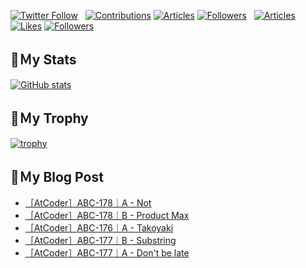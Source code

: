 [![Twitter Follow](https://img.shields.io/twitter/follow/hyperdb?label=twitter&logo=twitter&style=plastic)](https://twitter.com/hyperdb)
&nbsp;
[![Contributions](https://badgen.org/img/qiita/hyperdb/contributions?style=plastic)](https://qiita.com/hyperdb)
[![Articles](https://badgen.org/img/qiita/hyperdb/articles?style=plastic)](https://qiita.com/hyperdb)
[![Followers](https://badgen.org/img/qiita/hyperdb/followers?style=plastic)](https://qiita.com/hyperdb)
&nbsp;
[![Articles](https://badgen.org/img/zenn/hyperdb/articles)](https://zenn.dev/hyperdb)
[![Likes](https://badgen.org/img/zenn/hyperdb/likes?style=plastic)](https://zenn.dev/hyperdb)
[![Followers](https://badgen.org/img/zenn/hyperdb/followers?style=plastic)](https://zenn.dev/hyperdb)

## 🔖Ｍy Stats

[![GitHub stats](https://github-readme-stats-eight-theta.vercel.app/api?username=hyperdb&theme=radical&count_private=true&show_icons=true)](https://github.com/anuraghazra/github-readme-stats)

## 🔖Ｍy Trophy

[![trophy](https://github-profile-trophy.vercel.app/?username=hyperdb&theme=onedark)](https://github.com/ryo-ma/github-profile-trophy)

## 🔖Ｍy Blog Post

<!-- BLOG-POST-LIST:START -->
- [［AtCoder］ABC-178｜A - Not](https://zenn.dev/hyperdb/articles/f3b35bef069f18)
- [［AtCoder］ABC-178｜B - Product Max](https://zenn.dev/hyperdb/articles/b402f2a3db21cd)
- [［AtCoder］ABC-176｜A - Takoyaki](https://zenn.dev/hyperdb/articles/da9b0c43dc404b)
- [［AtCoder］ABC-177｜B - Substring](https://zenn.dev/hyperdb/articles/9d1242746c7c66)
- [［AtCoder］ABC-177｜A - Don&#39;t be late](https://zenn.dev/hyperdb/articles/7d65fafcb01ca8)
<!-- BLOG-POST-LIST:END -->
